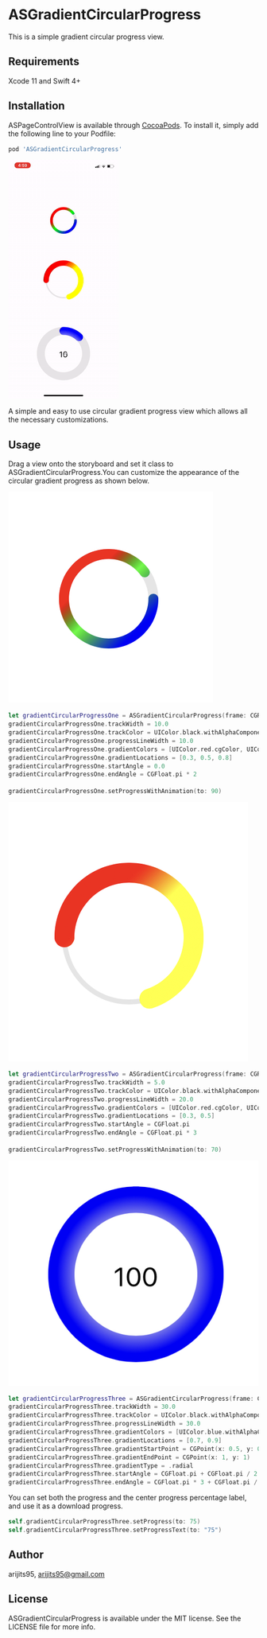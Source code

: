 # ASGradientCircularProgress
This is a simple gradient circular progress view.

## Requirements
Xcode 11 and Swift 4+

## Installation
ASPageControlView is available through [CocoaPods](https://cocoapods.org). To install
it, simply add the following line to your Podfile:

```ruby
pod 'ASGradientCircularProgress'
```
![alt-text](https://github.com/arijits95/ASGradientCircularProgress/blob/master/Resources/ASGradientCircularProgressDemoVi.gif)

A simple and easy to use circular gradient progress view which allows all the necessary customizations.

## Usage
Drag a view onto the storyboard and set it class to ASGradientCircularProgress.You can customize the appearance of the circular gradient progress as shown below.

![alt-text](https://github.com/arijits95/ASGradientCircularProgress/blob/master/Resources/Gradient_Progress_1.jpg)

```swift
let gradientCircularProgressOne = ASGradientCircularProgress(frame: CGRect(x: 0, y: 0, width: 100, height: 100))
gradientCircularProgressOne.trackWidth = 10.0
gradientCircularProgressOne.trackColor = UIColor.black.withAlphaComponent(0.1)
gradientCircularProgressOne.progressLineWidth = 10.0
gradientCircularProgressOne.gradientColors = [UIColor.red.cgColor, UIColor.green.cgColor, UIColor.blue.cgColor]
gradientCircularProgressOne.gradientLocations = [0.3, 0.5, 0.8]
gradientCircularProgressOne.startAngle = 0.0
gradientCircularProgressOne.endAngle = CGFloat.pi * 2

gradientCircularProgressOne.setProgressWithAnimation(to: 90)
```

![alt-text](https://github.com/arijits95/ASGradientCircularProgress/blob/master/Resources/Gradient_Progress_2.jpg)

```swift
let gradientCircularProgressTwo = ASGradientCircularProgress(frame: CGRect(x: 0, y: 0, width: 100, height: 100))
gradientCircularProgressTwo.trackWidth = 5.0
gradientCircularProgressTwo.trackColor = UIColor.black.withAlphaComponent(0.1)
gradientCircularProgressTwo.progressLineWidth = 20.0
gradientCircularProgressTwo.gradientColors = [UIColor.red.cgColor, UIColor.yellow.cgColor]
gradientCircularProgressTwo.gradientLocations = [0.3, 0.5]
gradientCircularProgressTwo.startAngle = CGFloat.pi
gradientCircularProgressTwo.endAngle = CGFloat.pi * 3

gradientCircularProgressTwo.setProgressWithAnimation(to: 70)
```

![alt-text](https://github.com/arijits95/ASGradientCircularProgress/blob/master/Resources/Gradient_Progress_3.jpg)

```swift
let gradientCircularProgressThree = ASGradientCircularProgress(frame: CGRect(x: 0, y: 0, width: 100, height: 100))
gradientCircularProgressThree.trackWidth = 30.0
gradientCircularProgressThree.trackColor = UIColor.black.withAlphaComponent(0.1)
gradientCircularProgressThree.progressLineWidth = 30.0
gradientCircularProgressThree.gradientColors = [UIColor.blue.withAlphaComponent(0.5).cgColor, UIColor.blue.cgColor]
gradientCircularProgressThree.gradientLocations = [0.7, 0.9]
gradientCircularProgressThree.gradientStartPoint = CGPoint(x: 0.5, y: 0.5)
gradientCircularProgressThree.gradientEndPoint = CGPoint(x: 1, y: 1)
gradientCircularProgressThree.gradientType = .radial
gradientCircularProgressThree.startAngle = CGFloat.pi + CGFloat.pi / 2
gradientCircularProgressThree.endAngle = CGFloat.pi * 3 + CGFloat.pi / 2
```
You can set both the progress and the center progress percentage label, and use it as a download progress.
```swift
self.gradientCircularProgressThree.setProgress(to: 75)
self.gradientCircularProgressThree.setProgressText(to: "75")
```

## Author
arijits95, arijits95@gmail.com

## License
ASGradientCircularProgress is available under the MIT license. See the LICENSE file for more info.
